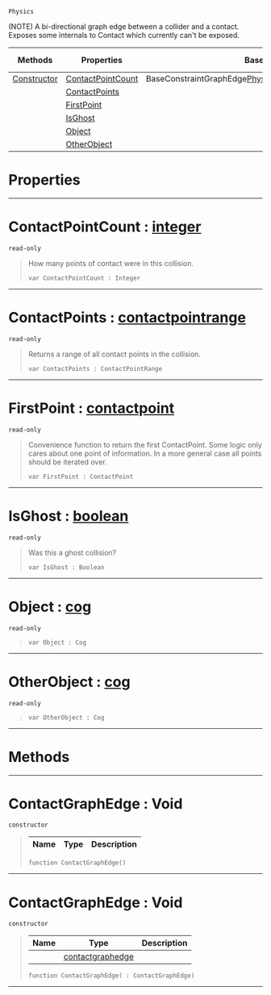 `Physics`

(NOTE) A bi-directional graph edge between a collider and a contact. Exposes some internals to Contact which currently can't be exposed.

|Methods|Properties|Base Classes|Derived Classes|
|---|---|---|---|
|[ Constructor](https://github.com/PlasmaEngine/PlasmaDocs/tree/master/docs/C%2B%2B/code_reference/class_reference/contactgraphedge.markdown#contactgraphedge-void)|[ ContactPointCount](https://github.com/PlasmaEngine/PlasmaDocs/tree/master/docs/C%2B%2B/code_reference/class_reference/contactgraphedge.markdown#contactpointcount-plasma-e)|BaseConstraintGraphEdge<Physics::Contact,Physics::ContactEdge>| |
| |[ ContactPoints](https://github.com/PlasmaEngine/PlasmaDocs/tree/master/docs/C%2B%2B/code_reference/class_reference/contactgraphedge.markdown#contactpoints-plasma-engin)| | |
| |[ FirstPoint](https://github.com/PlasmaEngine/PlasmaDocs/tree/master/docs/C%2B%2B/code_reference/class_reference/contactgraphedge.markdown#firstpoint-plasma-engine-d)| | |
| |[ IsGhost](https://github.com/PlasmaEngine/PlasmaDocs/tree/master/docs/C%2B%2B/code_reference/class_reference/contactgraphedge.markdown#isghost-plasma-engine-docu)| | |
| |[ Object](https://github.com/PlasmaEngine/PlasmaDocs/tree/master/docs/C%2B%2B/code_reference/class_reference/contactgraphedge.markdown#object-plasma-engine-docum)| | |
| |[ OtherObject](https://github.com/PlasmaEngine/PlasmaDocs/tree/master/docs/C%2B%2B/code_reference/class_reference/contactgraphedge.markdown#otherobject-plasma-engine)| | |


 #  Properties


---  
 #  ContactPointCount : [integer](https://github.com/PlasmaEngine/PlasmaDocs/tree/master/docs/C%2B%2B/code_reference/lightning_base_types/integer.markdown)

 `read-only`

> How many points of contact were in this collision.
> ``` lang=cpp, name=Lightning
> var ContactPointCount : Integer


---  
 #  ContactPoints : [contactpointrange](https://github.com/PlasmaEngine/PlasmaDocs/tree/master/docs/C%2B%2B/code_reference/class_reference/contactpointrange.markdown)

 `read-only`

> Returns a range of all contact points in the collision.
> ``` lang=cpp, name=Lightning
> var ContactPoints : ContactPointRange


---  
 #  FirstPoint : [contactpoint](https://github.com/PlasmaEngine/PlasmaDocs/tree/master/docs/C%2B%2B/code_reference/class_reference/contactpoint.markdown)

 `read-only`

> Convenience function to return the first ContactPoint. Some logic only cares about one point of information. In a more general case all points should be iterated over.
> ``` lang=cpp, name=Lightning
> var FirstPoint : ContactPoint


---  
 #  IsGhost : [boolean](https://github.com/PlasmaEngine/PlasmaDocs/tree/master/docs/C%2B%2B/code_reference/lightning_base_types/boolean.markdown)

 `read-only`

> Was this a ghost collision?
> ``` lang=cpp, name=Lightning
> var IsGhost : Boolean


---  
 #  Object : [cog](https://github.com/PlasmaEngine/PlasmaDocs/tree/master/docs/C%2B%2B/code_reference/class_reference/cog.markdown)

 `read-only`

> 
> ``` lang=cpp, name=Lightning
> var Object : Cog


---  
 #  OtherObject : [cog](https://github.com/PlasmaEngine/PlasmaDocs/tree/master/docs/C%2B%2B/code_reference/class_reference/cog.markdown)

 `read-only`

> 
> ``` lang=cpp, name=Lightning
> var OtherObject : Cog


---  
 #  Methods


---  
 #  ContactGraphEdge : Void

 `constructor`

> 
> |Name|Type|Description|
> |---|---|---|
> ``` lang=cpp, name=Lightning
> function ContactGraphEdge()
> ``` 


---  
 #  ContactGraphEdge : Void

 `constructor`

> 
> |Name|Type|Description|
> |---|---|---|
> ||[contactgraphedge](https://github.com/PlasmaEngine/PlasmaDocs/tree/master/docs/C%2B%2B/code_reference/class_reference/contactgraphedge.markdown)| |
> ``` lang=cpp, name=Lightning
> function ContactGraphEdge( : ContactGraphEdge)
> ``` 


---  
 

 